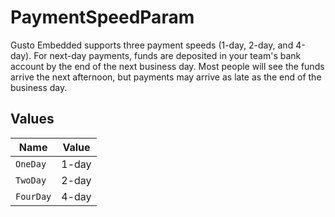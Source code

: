 # PaymentSpeedParam

Gusto Embedded supports three payment speeds (1-day, 2-day, and 4-day). For next-day payments, funds are deposited in your team's bank account by the end of the next business day. Most people will see the funds arrive the next afternoon, but payments may arrive as late as the end of the business day.


## Values

| Name      | Value     |
| --------- | --------- |
| `OneDay`  | 1-day     |
| `TwoDay`  | 2-day     |
| `FourDay` | 4-day     |